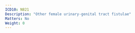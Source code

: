 ```yaml
---
ICD10: N821
Description: "Other female urinary-genital tract fistulae"
Matters: No
Weight: 0
---
```

